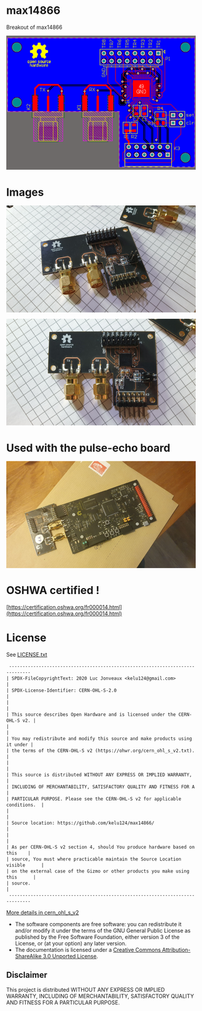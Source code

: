 # max14866

Breakout of max14866

![](top.png)


# Images

![](/images/20210323_210151.jpg)

![](/images/20210323_210205.jpg)

# Used with the pulse-echo board

![](/images/20210329_122144.jpg)

# OSHWA certified ! 

[https://certification.oshwa.org/fr000014.html](https://certification.oshwa.org/fr000014.html)

# License

See [LICENSE.txt](LICENSE.txt)

```
 ------------------------------------------------------------------------------
| SPDX-FileCopyrightText: 2020 Luc Jonveaux <kelu124@gmail.com>                |
| SPDX-License-Identifier: CERN-OHL-S-2.0                                      |
|                                                                              |
| This source describes Open Hardware and is licensed under the CERN-OHL-S v2. |
|                                                                              |
| You may redistribute and modify this source and make products using it under |
| the terms of the CERN-OHL-S v2 (https://ohwr.org/cern_ohl_s_v2.txt).         |
|                                                                              |
| This source is distributed WITHOUT ANY EXPRESS OR IMPLIED WARRANTY,          |
| INCLUDING OF MERCHANTABILITY, SATISFACTORY QUALITY AND FITNESS FOR A         |
| PARTICULAR PURPOSE. Please see the CERN-OHL-S v2 for applicable conditions.  |
|                                                                              |
| Source location: https://github.com/kelu124/max14866/                        |
|                                                                              |
| As per CERN-OHL-S v2 section 4, should You produce hardware based on this    |
| source, You must where practicable maintain the Source Location visible      |
| on the external case of the Gizmo or other products you make using this      |
| source.                                                                      |
 ------------------------------------------------------------------------------
```

[More details in cern_ohl_s_v2](https://ohwr.org/project/cernohl/wikis/Documents/CERN-OHL-version-2)


* The software components are free software: you can redistribute it and/or modify it under the terms of the GNU General Public License as published by the Free Software Foundation, either version 3 of the License, or (at your option) any later version.
* The documentation is licensed under a [Creative Commons Attribution-ShareAlike 3.0 Unported License](http://creativecommons.org/licenses/by-sa/3.0/).

## Disclaimer

This project is distributed WITHOUT ANY EXPRESS OR IMPLIED WARRANTY, INCLUDING OF MERCHANTABILITY, SATISFACTORY QUALITY AND FITNESS FOR A PARTICULAR PURPOSE.



